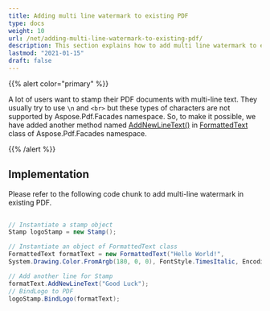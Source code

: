 ```yaml
---
title: Adding multi line watermark to existing PDF
type: docs
weight: 10
url: /net/adding-multi-line-watermark-to-existing-pdf/
description: This section explains how to add multi line watermark to existing PDF using FormattedText Class.
lastmod: "2021-01-15"
draft: false
---
```


{{% alert color="primary" %}}

A lot of users want to stamp their PDF documents with multi-line text. They usually try to use `\n` and `<br>` but these types of characters are not supported by Aspose.Pdf.Facades namespace. So, to make it possible, we have added another method named [AddNewLineText()](http://www.aspose.com/api/net/pdf/aspose.pdf.facades/formattedtext/methods/addnewlinetext/index) in [FormattedText](http://www.aspose.com/api/net/pdf/aspose.pdf.facades/formattedtext) class of Aspose.Pdf.Facades namespace.

{{% /alert %}}

## Implementation

Please refer to the following code chunk to add multi-line watermark in existing PDF.

```csharp
 
// Instantiate a stamp object
Stamp logoStamp = new Stamp();

// Instantiate an object of FormattedText class
FormattedText formatText = new FormattedText("Hello World!", 
System.Drawing.Color.FromArgb(180, 0, 0), FontStyle.TimesItalic, EncodingType.Winansi, false, 50);

// Add another line for Stamp
formatText.AddNewLineText("Good Luck");
// BindLogo to PDF
logoStamp.BindLogo(formatText);
```
